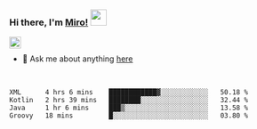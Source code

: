 ### Hi there, I'm [Miro!](https://castariva18.github.io/)  <img src="https://github.com/TheDudeThatCode/TheDudeThatCode/blob/master/Assets/Hi.gif" width="29px">

<a href="https://discord.gg/bhPzjwR">
  <img align="left" alt="Clown Discord" width="21px" src="https://cdn4.iconfinder.com/data/icons/logos-and-brands/512/91_Discord_logo_logos-512.png" />
</a>

<br />

- 💬 Ask me about anything [here](https://github.com/castariva18/castariva18/issues)

<br />

<!--START_SECTION:waka-->
```text
XML      4 hrs 6 mins    ████████████▓░░░░░░░░░░░░   50.18 % 
Kotlin   2 hrs 39 mins   ████████░░░░░░░░░░░░░░░░░   32.44 % 
Java     1 hr 6 mins     ███▒░░░░░░░░░░░░░░░░░░░░░   13.58 % 
Groovy   18 mins         █░░░░░░░░░░░░░░░░░░░░░░░░   03.80 % 
```
<!--END_SECTION:waka-->
